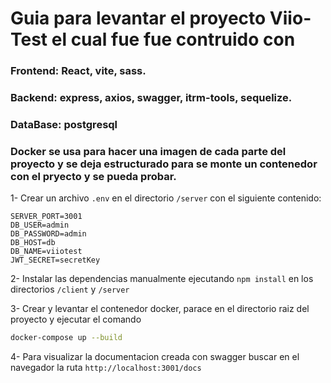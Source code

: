 # Guia para levantar el proyecto Viio-Test el cual fue fue contruido con

### Frontend: React, vite, sass.

### Backend: express, axios, swagger, itrm-tools, sequelize.

### DataBase: postgresql

### Docker se usa para hacer una imagen de cada parte del proyecto y se deja estructurado para se monte un contenedor con el pryecto y se pueda probar.

1- Crear un archivo `.env` en el directorio `/server` con el siguiente contenido:

```
SERVER_PORT=3001
DB_USER=admin
DB_PASSWORD=admin
DB_HOST=db
DB_NAME=viiotest
JWT_SECRET=secretKey
```

2- Instalar las dependencias manualmente ejecutando `npm install` en los directorios `/client` y `/server`

3- Crear y levantar el contenedor docker, parace en el directorio raiz del proyecto y ejecutar el comando

```bash
docker-compose up --build
```

4- Para visualizar la documentacion creada con swagger buscar en el navegador la ruta `http://localhost:3001/docs`
